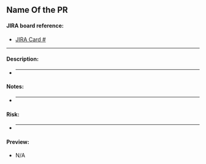 ## Name Of the PR

#### JIRA board reference:

- [JIRA Card #]()

---

#### Description:

- ***

#### Notes:

- ***

#### Risk:

- ***

#### Preview:

- N/A
